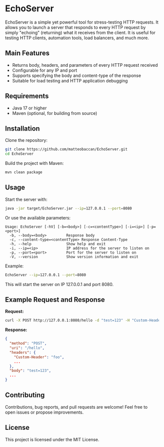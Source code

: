 # EchoServer

EchoServer is a simple yet powerful tool for stress-testing HTTP requests. It allows you to launch a server that responds to every HTTP request by simply "echoing" (returning) what it receives from the client. It is useful for testing HTTP clients, automation tools, load balancers, and much more.

## Main Features

- Returns body, headers, and parameters of every HTTP request received
- Configurable for any IP and port
- Supports specifying the body and content-type of the response
- Suitable for load testing and HTTP application debugging

## Requirements

- Java 17 or higher
- Maven (optional, for building from source)

## Installation

Clone the repository:
```bash
git clone https://github.com/matteobaccan/EchoServer.git
cd EchoServer
```

Build the project with Maven:
```bash
mvn clean package
```

## Usage

Start the server with:
```bash
java -jar target/EchoServer.jar --ip=127.0.0.1 --port=8080
```

Or use the available parameters:
```
Usage: EchoServer [-hV] [-b=<body>] [-c=<contentType>] [-i=<ip>] [-p=<port>]
  -b, --body=<body>         Response body
  -c, --content-type=<contentType> Response Content-Type
  -h, --help                Show help and exit
  -i, --ip=<ip>             IP address for the server to listen on
  -p, --port=<port>         Port for the server to listen on
  -V, --version             Show version information and exit
```

Example:
```bash
EchoServer --ip=127.0.0.1 --port=8080
```
This will start the server on IP 127.0.0.1 and port 8080.

## Example Request and Response

**Request:**
```bash
curl -X POST http://127.0.0.1:8080/hello -d "test=123" -H "Custom-Header: foo"
```

**Response:**
```json
{
  "method": "POST",
  "uri": "/hello",
  "headers": {
    "Custom-Header": "foo",
    ...
  },
  "body": "test=123",
  ...
}
```

## Contributing

Contributions, bug reports, and pull requests are welcome! Feel free to open issues or propose improvements.

## License

This project is licensed under the MIT License.
